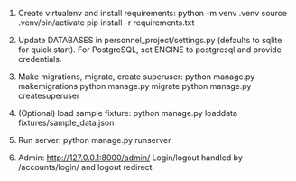 1. Create virtualenv and install requirements:
   python -m venv .venv
   source .venv/bin/activate
   pip install -r requirements.txt

2. Update DATABASES in personnel_project/settings.py (defaults to sqlite for quick start).
   For PostgreSQL, set ENGINE to postgresql and provide credentials.

3. Make migrations, migrate, create superuser:
   python manage.py makemigrations
   python manage.py migrate
   python manage.py createsuperuser

4. (Optional) load sample fixture:
   python manage.py loaddata fixtures/sample_data.json

5. Run server:
   python manage.py runserver

6. Admin: http://127.0.0.1:8000/admin/
   Login/logout handled by /accounts/login/ and logout redirect.
